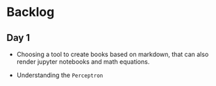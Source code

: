 # Backlog

## Day 1

- Choosing a tool to create books based on markdown, that can also render jupyter notebooks and math
  equations.

- Understanding the `Perceptron`
